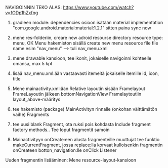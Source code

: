 NAVIGOINNIN TEKO ALAS: https://www.youtube.com/watch?v=fODp1hZxfng


1) gradleen module: dependencies osioon isätään material 
implementation "com.google.android.material:material:1.2.1"
sitten paina sync now

2) mene res-folderiin, creare new adroid resourse directory
resource type: menu, OK
Menu hakemiston sisällä create new menu resource file
file name esim "nav_menu"
--> tuli nav_menu.xml
3) mene drawable kansioon, tee ikonit, jokaiselle navigoinni kohteelle omansa, max 5 kpl

4) lisää nav_menu.xml:ään vastaavasti itemeitä
jokaiselle itemille id, icon, title

5) Mene mainactivity.xml:ään
Relative layoutin sisään Framelayout
FrameLayoutin jälkeen bottomNavigationView
Framelaytoutiin layout_above-määritys

6) tee  hakemisto (package) MainActivityn rinnalle (onkohan välttämätön vaihe) Fragments

7) tee uusi blank Fragment, ota ruksi pois kohdasta Include fragment factory methods..
Tee loput fragmentit samoin

8) Mainactivityyn onCreate:een 
alusta fragmenteille muuttujat
tee funktio makeCurrentFragment, jossa replace:lla korvaat kulloisenkin fragmentin
onCreateen botton_navigation:lle onClick Listener













Uuden fragmentin lisääminen:
Mene resource-layout-kansioon

